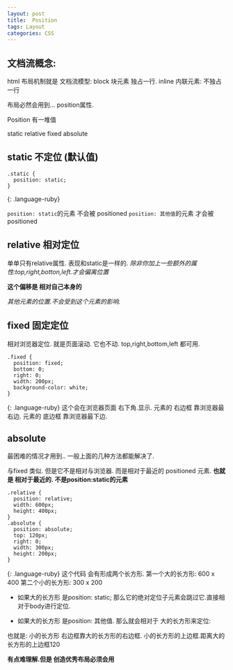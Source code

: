 ```yaml
---
layout: post
title:  Position
tags: Layout
categories: CSS
---
```


## 文档流概念:
html 布局机制就是 文档流模型:
block 块元素 独占一行.
inline 内联元素: 不独占一行




布局必然会用到... position属性.

Position 有一堆值

static
relative
fixed
absolute



## static 不定位 (默认值)
~~~
.static {
  position: static;
}
~~~
{: .language-ruby}

`position: static`的元素 不会被 positioned
`position: 其他值`的元素 才会被 positioned 






## relative 相对定位
单单只有relative属性. 表现和static是一样的.
*除非你加上一些额外的属性:top,right,botton,left.才会偏离位置*

**这个偏移是 相对自己本身的**

*其他元素的位置.不会受到这个元素的影响.*



## fixed 固定定位
相对浏览器定位. 就是页面滚动. 它也不动.
top,right,bottom,left 都可用.

~~~
.fixed {
  position: fixed;
  bottom: 0;
  right: 0;
  width: 200px;
  background-color: white;
}
~~~
{: .language-ruby}
这个会在浏览器页面 右下角.显示.
元素的 右边框 靠浏览器最右边.
元素的 底边框 靠浏览器最下边.



## absolute
最困难的情况才用到.. 一般上面的几种方法都能解决了.

与fixed 类似. 但是它不是相对与浏览器.
而是相对于最近的 positioned 元素.
**也就是 相对于最近的. 不是position:static的元素**

~~~
.relative {
  position: relative;
  width: 600px;
  height: 400px;
}
.absolute {
  position: absolute;
  top: 120px;
  right: 0;
  width: 300px;
  height: 200px;
}
~~~
{: .language-ruby}
这个代码 会有形成两个长方形.
第一个大的长方形: 600 x 400
第二个小的长方形: 300 x 200

- 如果大的长方形 是position: static;
那么它的绝对定位子元素会跳过它.直接相对于body进行定位.

- 如果大的长方形 是position: 其他值.
那么就会相对于 大的长方形来定位:

也就是: 小的长方形 右边框靠大的长方形的右边框.
小的长方形的上边框.距离大的长方形的上边框120

**有点难理解.但是 创造优秀布局必须会用**



















